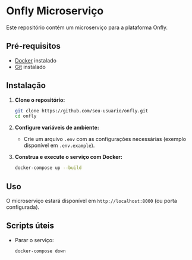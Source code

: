 # Onfly Microserviço

Este repositório contém um microserviço para a plataforma Onfly.

## Pré-requisitos

- [Docker](https://docs.docker.com/get-docker/) instalado
- [Git](https://git-scm.com/) instalado

## Instalação

1. **Clone o repositório:**
    ```bash
    git clone https://github.com/seu-usuario/onfly.git
    cd onfly
    ```

2. **Configure variáveis de ambiente:**
    - Crie um arquivo `.env` com as configurações necessárias (exemplo disponível em `.env.example`).

3. **Construa e execute o serviço com Docker:**
    ```bash
    docker-compose up --build
    ```

## Uso

O microserviço estará disponível em `http://localhost:8000` (ou porta configurada).

## Scripts úteis

- Parar o serviço:
  ```bash
  docker-compose down
  ```